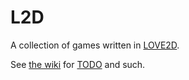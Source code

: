 # L2D

A collection of games written in [LOVE2D].

See [the wiki] for [TODO] and such.

[love2d]: https://love2d.org
[the wiki]: https://github.com/NelsonCrosby/l2d/wiki
[todo]: https://github.com/NelsonCrosby/l2d/wiki/TODO
